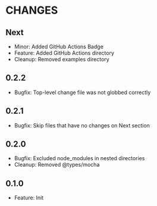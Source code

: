 # CHANGES

## Next

- Minor: Added GitHub Actions Badge
- Feature: Added GitHub Actions directory
- Cleanup: Removed examples directory

## 0.2.2

- Bugfix: Top-level change file was not globbed correctly

## 0.2.1

- Bugfix: Skip files that have no changes on Next section

## 0.2.0

- Bugfix: Excluded node_modules in nested directories
- Cleanup: Removed @types/mocha

## 0.1.0

- Feature: Init
